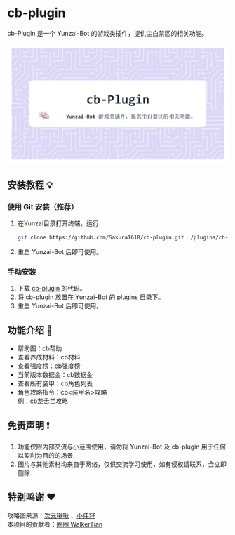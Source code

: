 # cb-plugin
cb-Plugin 是一个 Yunzai-Bot 的游戏类插件，提供尘白禁区的相关功能。

![cb-plugin](resources/cb-Plugin.png)

## 安装教程 💡
### 使用 Git 安装（推荐）
1. 在Yunzai目录打开终端，运行
    ```sh
    git clone https://github.com/Sakura1618/cb-plugin.git ./plugins/cb-plugin
    ```
2. 重启 Yunzai-Bot 后即可使用。

### 手动安装
1. 下载 [cb-plugin](https://github.com/Sakura1618/cb-plugin) 的代码。
2. 将 cb-plugin 放置在 Yunzai-Bot 的 plugins 目录下。
3. 重启 Yunzai-Bot 后即可使用。

## 功能介绍 📖

- 帮助图：cb帮助
- 查看养成材料：cb材料
- 查看强度榜：cb强度榜
- 当前版本数据金：cb数据金
- 查看所有装甲：cb角色列表
- 角色攻略指令：cb<装甲名>攻略  
例：cb龙舌兰攻略

## 免责声明 ❗

1. 功能仅限内部交流与小范围使用，请勿将 Yunzai-Bot 及 cb-plugin 用于任何以盈利为目的的场景.
2. 图片与其他素材均来自于网络，仅供交流学习使用，如有侵权请联系，会立即删除.

## 特别鸣谢 ❤️
攻略图来源：[次元啾啾](https://space.bilibili.com/457766125) 、[小伟籽](https://space.bilibili.com/297410355)  
本项目的贡献者：[圈圈 WalkerTian](https://github.com/Walkersifolia)  
